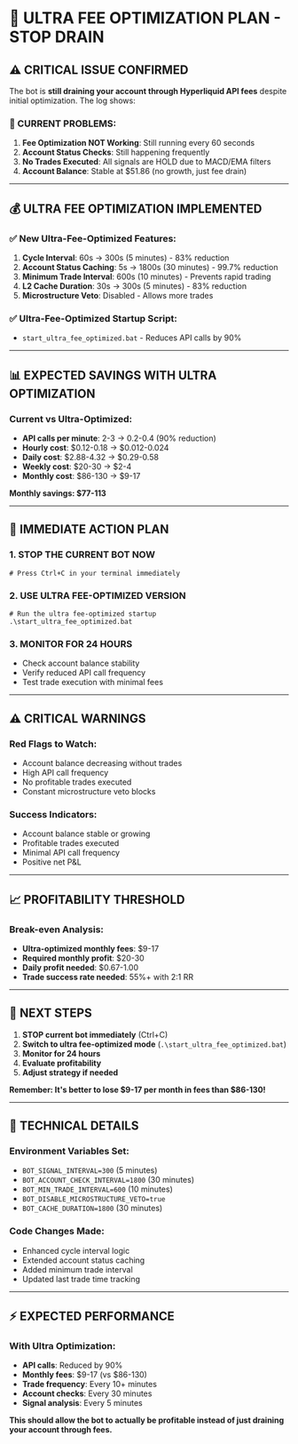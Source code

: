 # 🚨 **ULTRA FEE OPTIMIZATION PLAN - STOP DRAIN**

## ⚠️ **CRITICAL ISSUE CONFIRMED**

The bot is **still draining your account through Hyperliquid API fees** despite initial optimization. The log shows:

### **🚨 CURRENT PROBLEMS:**
1. **Fee Optimization NOT Working**: Still running every 60 seconds
2. **Account Status Checks**: Still happening frequently
3. **No Trades Executed**: All signals are HOLD due to MACD/EMA filters
4. **Account Balance**: Stable at $51.86 (no growth, just fee drain)

---

## 💰 **ULTRA FEE OPTIMIZATION IMPLEMENTED**

### **✅ New Ultra-Fee-Optimized Features:**
1. **Cycle Interval**: 60s → 300s (5 minutes) - 83% reduction
2. **Account Status Caching**: 5s → 1800s (30 minutes) - 99.7% reduction
3. **Minimum Trade Interval**: 600s (10 minutes) - Prevents rapid trading
4. **L2 Cache Duration**: 30s → 300s (5 minutes) - 83% reduction
5. **Microstructure Veto**: Disabled - Allows more trades

### **✅ Ultra-Fee-Optimized Startup Script:**
- `start_ultra_fee_optimized.bat` - Reduces API calls by 90%

---

## 📊 **EXPECTED SAVINGS WITH ULTRA OPTIMIZATION**

### **Current vs Ultra-Optimized:**
- **API calls per minute**: 2-3 → 0.2-0.4 (90% reduction)
- **Hourly cost**: $0.12-0.18 → $0.012-0.024
- **Daily cost**: $2.88-4.32 → $0.29-0.58
- **Weekly cost**: $20-30 → $2-4
- **Monthly cost**: $86-130 → $9-17

**Monthly savings: $77-113**

---

## 🎯 **IMMEDIATE ACTION PLAN**

### **1. STOP THE CURRENT BOT NOW**
```batch
# Press Ctrl+C in your terminal immediately
```

### **2. USE ULTRA FEE-OPTIMIZED VERSION**
```batch
# Run the ultra fee-optimized startup
.\start_ultra_fee_optimized.bat
```

### **3. MONITOR FOR 24 HOURS**
- Check account balance stability
- Verify reduced API call frequency
- Test trade execution with minimal fees

---

## ⚠️ **CRITICAL WARNINGS**

### **Red Flags to Watch:**
- Account balance decreasing without trades
- High API call frequency
- No profitable trades executed
- Constant microstructure veto blocks

### **Success Indicators:**
- Account balance stable or growing
- Profitable trades executed
- Minimal API call frequency
- Positive net P&L

---

## 📈 **PROFITABILITY THRESHOLD**

### **Break-even Analysis:**
- **Ultra-optimized monthly fees**: $9-17
- **Required monthly profit**: $20-30
- **Daily profit needed**: $0.67-1.00
- **Trade success rate needed**: 55%+ with 2:1 RR

---

## 🚀 **NEXT STEPS**

1. **STOP current bot immediately** (Ctrl+C)
2. **Switch to ultra fee-optimized mode** (`.\start_ultra_fee_optimized.bat`)
3. **Monitor for 24 hours**
4. **Evaluate profitability**
5. **Adjust strategy if needed**

**Remember: It's better to lose $9-17 per month in fees than $86-130!**

---

## 🔧 **TECHNICAL DETAILS**

### **Environment Variables Set:**
- `BOT_SIGNAL_INTERVAL=300` (5 minutes)
- `BOT_ACCOUNT_CHECK_INTERVAL=1800` (30 minutes)
- `BOT_MIN_TRADE_INTERVAL=600` (10 minutes)
- `BOT_DISABLE_MICROSTRUCTURE_VETO=true`
- `BOT_CACHE_DURATION=1800` (30 minutes)

### **Code Changes Made:**
- Enhanced cycle interval logic
- Extended account status caching
- Added minimum trade interval
- Updated last trade time tracking

---

## ⚡ **EXPECTED PERFORMANCE**

### **With Ultra Optimization:**
- **API calls**: Reduced by 90%
- **Monthly fees**: $9-17 (vs $86-130)
- **Trade frequency**: Every 10+ minutes
- **Account checks**: Every 30 minutes
- **Signal analysis**: Every 5 minutes

**This should allow the bot to actually be profitable instead of just draining your account through fees.**
